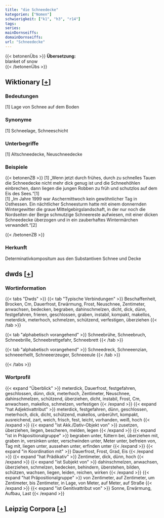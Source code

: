 ```yaml
---
title: "die Schneedecke"
kategorien: ["Nomen"]
schwierigkeit: ["k1", "h3", "r14"]
tags:
series:
mainDornseiffs:
domainDornseiffs:
url: "Schneedecke"
---
```


{{< betonenÜbs >}}
**Übersetzung:**  
blanket of snow  
{{< /betonenÜbs >}}

## Wiktionary [[+](https://de.wiktionary.org/wiki/Schneedecke)]

### Bedeutungen
[1] Lage von Schnee auf dem Boden  

### Synonyme
[1] Schneelage, Schneeschicht  

### Unterbegriffe
[1] Altschneedecke, Neuschneedecke  

### Beispiele
{{< betonenZB >}}
[1] „Wenn jetzt durch frühes, durch zu schnelles Tauen die Schneedecke nicht mehr dick genug ist und die Schneehöhlen einbrechen, dann liegen die jungen Robben zu früh und schutzlos auf dem Eis des Sees.“[1]  
[1] „Im Jahre 1999 war Aschermittwoch kein gewöhnlicher Tag in Osthessen. Ein nächtlicher Schneesturm hatte mit einem donnernden Wintergewitter die graue Mittelgebirgslandschaft, in der nur noch die Nordseiten der Berge schmutzige Schneereste aufwiesen, mit einer dicken Schneedecke überzogen und in ein zauberhaftes Wintermärchen verwandelt.“[2]  

{{< /betonenZB >}}
### Herkunft
Determinativkompositum aus den Substantiven Schnee und Decke  



## dwds [[+](https://www.dwds.de/wb/Schneedecke)]

### Wortinformation
{{< tabs "Dwds" >}}
{{< tab "Typische Verbindungen" >}}
Beschaffenheit, Brocken, Cm, Dauerfrost, Erwärmung, Frost, Neuschnee, Zentimeter, anwachsen, bedecken, begraben, dahinschmelzen, dicht, dick, dünn, festgefahren, frieren, geschlossen, graben, instabil, kompakt, makellos, meterdick, meterhoch, schmelzen, schützend, verfestigen, überziehen
{{< /tab >}}

{{< tab "alphabetisch vorangehend" >}}
Schneebrühe, Schneebruch, Schneebrille, Schneebrettgefahr, Schneebrett
{{< /tab >}}

{{< tab "alphabetisch vorangehend" >}}
Schneedreck, Schneeenzian, schneeerhellt, Schneeerzeuger, Schneeeule
{{< /tab >}}

{{< /tabs >}}

### Wortprofil
{{< expand "Überblick" >}} meterdick, Dauerfrost, festgefahren, geschlossen, dünn, dick, meterhoch, Zentimeter, Neuschnee, dahinschmelzen, schützend, überziehen, dicht, instabil, Frost, Cm, anwachsen, makellos, schmelzen, verfestigen {{< /expand >}}
{{< expand "hat Adjektivattribut" >}} meterdick, festgefahren, dünn, geschlossen, meterhoch, dick, dicht, schützend, makellos, unberührt, kompakt, ausreichend, zart, weich, frisch, fest, leicht, vorhanden, weiß, hoch {{< /expand >}}
{{< expand "ist Akk./Dativ-Objekt von" >}} zusetzen, überziehen, liegen, bescheren, melden, legen {{< /expand >}}
{{< expand "ist in Präpositionalgruppe" >}} begraben unter, füttern bei, überziehen mit, graben in, versinken unter, verschwinden unter, Meter unter, befreien von, Tag mit, liegen unter, aussehen unter, erfinden unter {{< /expand >}}
{{< expand "in Koordination mit" >}} Dauerfrost, Frost, Grad, Eis {{< /expand >}}
{{< expand "hat Prädikativ" >}} Zentimeter, dick, dünn, hoch {{< /expand >}}
{{< expand "ist Subjekt von" >}} dahinschmelzen, anwachsen, überziehen, schmelzen, bedecken, behindern, überstehen, bilden, schützen, wachsen, liegen, leiden, reichen, wirken {{< /expand >}}
{{< expand "hat Präpositionalgruppe" >}} von Zentimeter, auf Zentimeter, um Zentimeter, bis Zentimeter, in Lage, von Meter, auf Meter, auf Straße {{< /expand >}}
{{< expand "ist Genitivattribut von" >}} Sonne, Erwärmung, Aufbau, Last {{< /expand >}}

## Leipzig Corpora [[+](https://corpora.uni-leipzig.de/en/res?word=Schneedecke&corpusId=deu_newscrawl-public_2018)]

